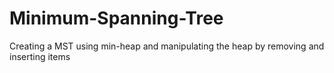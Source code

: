 # Minimum-Spanning-Tree
Creating a MST using min-heap and manipulating the heap by removing and inserting items
